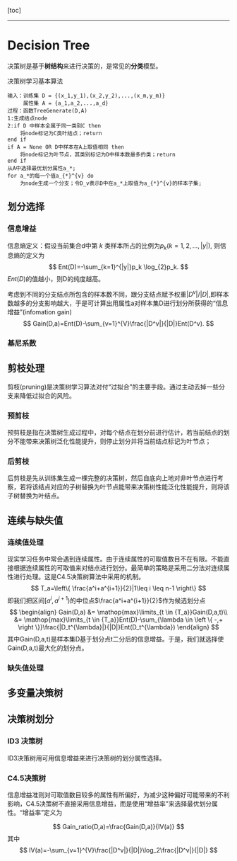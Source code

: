 [toc]

---

# Decision Tree

决策树是基于**树结构**来进行决策的，是常见的**分类**模型。

决策树学习基本算法

```
输入：训练集 D = {(x_1,y_1),(x_2,y_2),...,(x_m,y_m)}
	 属性集 A = {a_1,a_2,...,a_d}
过程：函数TreeGenerate(D,A)
1:生成结点node
2:if D 中样本全属于同一类别C then
	将node标记为C类叶结点；return
end if
if A = None OR D中样本在A上取值相同 then
	将node标记为叶节点，其类别标记为D中样本数最多的类；return
end if
从A中选择最优划分属性a_*;
for a_*的每一个值a_{*}^{v} do
	为node生成一个分支；令D_v表示D中在a_*上取值为a_{*}^{v}的样本子集;
```

## 划分选择

### 信息增益

信息熵定义：假设当前集合d中第 $k$ 类样本所占的比例为$p_k(k=1,2,\dots,|y|)$, 则信息熵的定义为
$$
Ent(D)=-\sum_{k=1}^{|y|}p_k \log_{2}p_k.
$$
$Ent(D)$的值越小，则D的纯度越高。

考虑到不同的分支结点所包含的样本数不同，跟分支结点赋予权重$|D^v|/|D|$,即样本数越多的分支影响越大，于是可计算出用属性a对样本集D进行划分所获得的“信息增益”(infomation gain)
$$
Gain(D,a)=Ent(D)-\sum_{v=1}^{V}\frac{|D^v|}{|D|}Ent(D^v).
$$

### 基尼系数



## 剪枝处理

剪枝(pruning)是决策树学习算法对付“过拟合”的主要手段。通过主动去掉一些分支来降低过拟合的风险。

### 预剪枝

预剪枝是指在决策树生成过程中，对每个结点在划分前进行估计，若当前结点的划分不能带来决策树泛化性能提升，则停止划分并将当前结点标记为叶节点；

### 后剪枝

后剪枝是先从训练集生成一棵完整的决策树，然后自底向上地对非叶节点进行考察，若将该结点对应的子树替换为叶节点能带来决策树性能泛化性能提升，则将该子树替换为叶结点。

## 连续与缺失值

### 连续值处理

现实学习任务中常会遇到连续属性。由于连续属性的可取值数目不在有限。不能直接根据连续属性的可取值来对结点进行划分。最简单的策略是采用二分法对连续属性进行处理。这是C4.5决策树算法中采用的机制。
$$
T_a=\left\{ \frac{a^i+a^{i+1}}{2}|1\leq i \leq n-1 \right\}
$$
即我们把区间$[a^i,a^{i+1})$的中位点$\frac{a^i+a^{i+1}}{2}$作为候选划分点
$$
\begin{align}
Gain(D,a) &= \mathop{max}\limits_{t \in {T_a}}Gain(D,a,t)\\
&= \mathop{max}\limits_{t \in {T_a}}Ent(D)-\sum_{\lambda \in \left \{ -,+ \right \}}\frac{|D_t^{\lambda}|}{|D|}Ent(D_t^{\lambda})
\end{align}
$$
其中Gain(D,a,t)是样本集D基于划分点t二分后的信息增益。于是，我们就选择使Gain(D,a,t)最大化的划分点。

### 缺失值处理

## 多变量决策树



## 决策树划分

### ID3 决策树

ID3决策树用可用信息增益来进行决策树的划分属性选择。



### C4.5决策树

信息增益准则对可取值数目较多的属性有所偏好，为减少这种偏好可能带来的不利影响，C4.5决策树不直接采用信息增益，而是使用“增益率”来选择最优划分属性。“增益率”定义为


$$
Gain_ratio(D,a)=\frac{Gain(D,a)}{IV(a)}
$$
其中
$$
IV(a)=-\sum_{v=1}^{V}\frac{|D^v|}{|D|}\log_2\frac{|D^v|}{|D|}
$$

